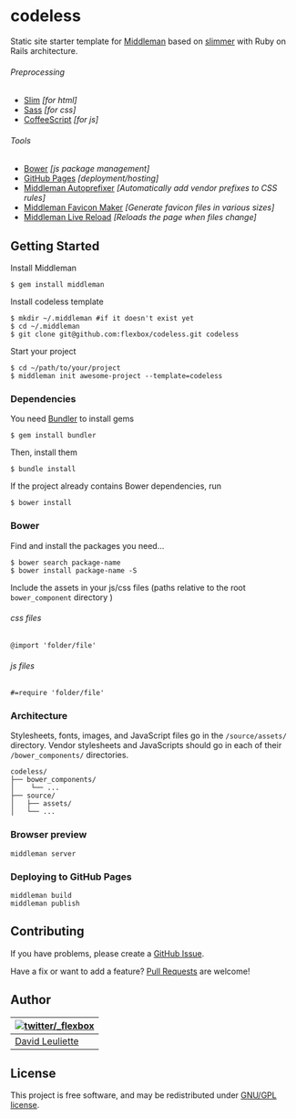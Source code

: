 # codeless

Static site starter template for [Middleman](http://middlemanapp.com) based on [slimmer](https://github.com/polymatt/slimmer) with Ruby on Rails architecture.

###### Preprocessing
- [Slim](http://slim-lang.com) *[for html]*
- [Sass](http://sass-lang.com) *[for css]*
- [CoffeeScript](http://coffeescript.org) *[for js]*

###### Tools
- [Bower](http://bower.io) *[js package management]*
- [GitHub Pages](http://pages.github.com) *[deployment/hosting]*
- [Middleman Autoprefixer](https://github.com/middleman/middleman-autoprefixer) *[Automatically add vendor prefixes to CSS rules]*
- [Middleman Favicon Maker](https://github.com/follmann/middleman-favicon-maker) *[Generate favicon files in various sizes]*
- [Middleman Live Reload](https://github.com/middleman/middleman-livereload) *[Reloads the page when files change]*


## Getting Started

Install Middleman

    $ gem install middleman

Install codeless template

    $ mkdir ~/.middleman #if it doesn't exist yet
    $ cd ~/.middleman
    $ git clone git@github.com:flexbox/codeless.git codeless

Start your project

    $ cd ~/path/to/your/project
    $ middleman init awesome-project --template=codeless
    
### Dependencies

You need [Bundler](http://bundler.io/) to install gems

    $ gem install bundler

Then, install them

    $ bundle install

If the project already contains Bower dependencies, run

    $ bower install

### Bower

Find and install the packages you need…

    $ bower search package-name
    $ bower install package-name -S

Include the assets in your js/css files (paths relative to the root `bower_component` directory )

###### css files

    @import 'folder/file'

###### js files

    #=require 'folder/file'


### Architecture

Stylesheets, fonts, images, and JavaScript files go in the `/source/assets/` directory.
Vendor stylesheets and JavaScripts should go in each of their `/bower_components/` directories.

    codeless/
    ├── bower_components/
    │    └── ...
    ├── source/
    │   ├── assets/
    │   └── ...
    
### Browser preview

    middleman server

### Deploying to GitHub Pages

    middleman build
    middleman publish

## Contributing

If you have problems, please create a [GitHub Issue](https://github.com/flexbox/codeless/issues).

Have a fix or want to add a feature? [Pull Requests](https://github.com/flexbox/codeless/pulls) are welcome!

## Author

| [![twitter/_flexbox](https://gravatar.com/avatar/66ecc55f1bc2e5863eb516ee6f20794e?s=70)](https://twitter.com/_flexbox "Follow @_flexbox on Twitter") |
|---|
| [David Leuliette](http://davidl.fr/) |

## License

This project is free software, and may be redistributed under [GNU/GPL license](LICENSE.md).
